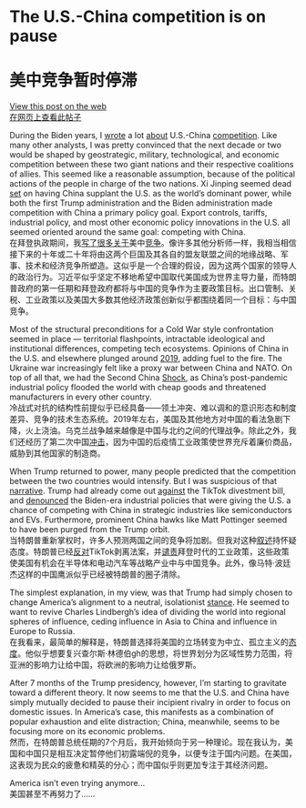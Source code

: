 # The U.S.-China competition is on pause  
# 美中竞争暂时停滞

[View this post on the web](https://www.noahpinion.blog/p/the-us-china-competition-is-on-pause)  
[在网页上查看此帖子](https://www.noahpinion.blog/p/the-us-china-competition-is-on-pause)

During the Biden years, I [wrote](https://substack.com/redirect/10f68a50-c602-4929-9dd0-f5d712df21e4?j=eyJ1IjoiMjBsbmJwIn0.KztYzEWpJOR2MnnIg5ijVYRyTJF67hinhCJnHuA6bbA) a lot [about](https://substack.com/redirect/e2134b34-3324-405c-9985-82a39e0530d4?j=eyJ1IjoiMjBsbmJwIn0.KztYzEWpJOR2MnnIg5ijVYRyTJF67hinhCJnHuA6bbA) U.S.-China [competition](https://substack.com/redirect/c8db32a6-c1df-4c3f-b2f2-b210e9f37f56?j=eyJ1IjoiMjBsbmJwIn0.KztYzEWpJOR2MnnIg5ijVYRyTJF67hinhCJnHuA6bbA). Like many other analysts, I was pretty convinced that the next decade or two would be shaped by geostrategic, military, technological, and economic competition between these two giant nations and their respective coalitions of allies. This seemed like a reasonable assumption, because of the political actions of the people in charge of the two nations. Xi Jinping seemed dead [set](https://substack.com/redirect/bd1fb863-01b6-40c8-b338-416b7fd25ad7?j=eyJ1IjoiMjBsbmJwIn0.KztYzEWpJOR2MnnIg5ijVYRyTJF67hinhCJnHuA6bbA) on having China supplant the U.S. as the world’s dominant power, while both the first Trump administration and the Biden administration made competition with China a primary policy goal. Export controls, tariffs, industrial policy, and most other economic policy innovations in the U.S. all seemed oriented around the same goal: competing with China.  
在拜登执政期间，我[写了很多](https://substack.com/redirect/10f68a50-c602-4929-9dd0-f5d712df21e4?j=eyJ1IjoiMjBsbmJwIn0.KztYzEWpJOR2MnnIg5ijVYRyTJF67hinhCJnHuA6bbA)[关于](https://substack.com/redirect/e2134b34-3324-405c-9985-82a39e0530d4?j=eyJ1IjoiMjBsbmJwIn0.KztYzEWpJOR2MnnIg5ijVYRyTJF67hinhCJnHuA6bbA)美中[竞争](https://substack.com/redirect/c8db32a6-c1df-4c3f-b2f2-b210e9f37f56?j=eyJ1IjoiMjBsbmJwIn0.KztYzEWpJOR2MnnIg5ijVYRyTJF67hinhCJnHuA6bbA)。像许多其他分析师一样，我相当相信接下来的十年或二十年将由这两个巨国及其各自的盟友联盟之间的地缘战略、军事、技术和经济竞争所塑造。这似乎是一个合理的假设，因为这两个国家的领导人的政治行为。习近平似乎坚定不移地希望中国取代美国成为世界主导力量，而特朗普政府的第一任期和拜登政府都将与中国的竞争作为主要政策目标。出口管制、关税、工业政策以及美国大多数其他经济政策创新似乎都围绕着同一个目标：与中国竞争。

Most of the structural preconditions for a Cold War style confrontation seemed in place — territorial flashpoints, intractable ideological and institutional differences, competing tech ecosystems. Opinions of China in the U.S. and elsewhere plunged around [2019](https://substack.com/redirect/e1ad2676-0136-4a6b-8576-ba025d09438d?j=eyJ1IjoiMjBsbmJwIn0.KztYzEWpJOR2MnnIg5ijVYRyTJF67hinhCJnHuA6bbA), adding fuel to the fire. The Ukraine war increasingly felt like a proxy war between China and NATO. On top of all that, we had the Second China [Shock](https://substack.com/redirect/14898691-1995-4ca0-9d18-266dcb29eee3?j=eyJ1IjoiMjBsbmJwIn0.KztYzEWpJOR2MnnIg5ijVYRyTJF67hinhCJnHuA6bbA), as China’s post-pandemic industrial policy flooded the world with cheap goods and threatened manufacturers in every other country.  
冷战式对抗的结构性前提似乎已经具备——领土冲突、难以调和的意识形态和制度差异、竞争的技术生态系统。2019年左右，美国及其他地方对中国的看法急剧下降，火上浇油。乌克兰战争越来越像是中国与北约之间的代理战争。除此之外，我们还经历了第二次中国[冲击](https://substack.com/redirect/14898691-1995-4ca0-9d18-266dcb29eee3?j=eyJ1IjoiMjBsbmJwIn0.KztYzEWpJOR2MnnIg5ijVYRyTJF67hinhCJnHuA6bbA)，因为中国的后疫情工业政策使世界充斥着廉价商品，威胁到其他国家的制造商。

When Trump returned to power, many people predicted that the competition between the two countries would intensify. But I was suspicious of that [narrative](https://substack.com/redirect/1dccf208-6caa-4b78-bf33-1aa0d4c46007?j=eyJ1IjoiMjBsbmJwIn0.KztYzEWpJOR2MnnIg5ijVYRyTJF67hinhCJnHuA6bbA). Trump had already come out [against](https://substack.com/redirect/cd2201eb-13e7-43e0-a249-fb6d4427fcc5?j=eyJ1IjoiMjBsbmJwIn0.KztYzEWpJOR2MnnIg5ijVYRyTJF67hinhCJnHuA6bbA) the TikTok divestment bill, and [denounced](https://substack.com/redirect/545dc609-2f21-4d81-8dbd-277d0878e067?j=eyJ1IjoiMjBsbmJwIn0.KztYzEWpJOR2MnnIg5ijVYRyTJF67hinhCJnHuA6bbA) the Biden-era industrial policies that were giving the U.S. a chance of competing with China in strategic industries like semiconductors and EVs. Furthermore, prominent China hawks like Matt Pottinger seemed to have been purged from the Trump orbit.  
当特朗普重新掌权时，许多人预测两国之间的竞争将加剧。但我对这种[叙述](https://substack.com/redirect/1dccf208-6caa-4b78-bf33-1aa0d4c46007?j=eyJ1IjoiMjBsbmJwIn0.KztYzEWpJOR2MnnIg5ijVYRyTJF67hinhCJnHuA6bbA)持怀疑态度。特朗普已经[反对](https://substack.com/redirect/cd2201eb-13e7-43e0-a249-fb6d4427fcc5?j=eyJ1IjoiMjBsbmJwIn0.KztYzEWpJOR2MnnIg5ijVYRyTJF67hinhCJnHuA6bbA)TikTok剥离法案，并[谴责](https://substack.com/redirect/545dc609-2f21-4d81-8dbd-277d0878e067?j=eyJ1IjoiMjBsbmJwIn0.KztYzEWpJOR2MnnIg5ijVYRyTJF67hinhCJnHuA6bbA)拜登时代的工业政策，这些政策使美国有机会在半导体和电动汽车等战略产业中与中国竞争。此外，像马特·波廷杰这样的中国鹰派似乎已经被特朗普的圈子清除。

The simplest explanation, in my view, was that Trump had simply chosen to change America’s alignment to a neutral, isolationist [stance](https://substack.com/redirect/dfb2616a-c2b0-487c-8f02-f6413db9f2cd?j=eyJ1IjoiMjBsbmJwIn0.KztYzEWpJOR2MnnIg5ijVYRyTJF67hinhCJnHuA6bbA). He seemed to want to revive Charles Lindbergh’s idea of dividing the world into regional spheres of influence, ceding influence in Asia to China and influence in Europe to Russia.  
在我看来，最简单的解释是，特朗普选择将美国的立场转变为中立、孤立主义的[态度](https://substack.com/redirect/dfb2616a-c2b0-487c-8f02-f6413db9f2cd?j=eyJ1IjoiMjBsbmJwIn0.KztYzEWpJOR2MnnIg5ijVYRyTJF67hinhCJnHuA6bbA)。他似乎想要复兴查尔斯·林德伯gh的思想，将世界划分为区域性势力范围，将亚洲的影响力让给中国，将欧洲的影响力让给俄罗斯。

After 7 months of the Trump presidency, however, I’m starting to gravitate toward a different theory. It now seems to me that the U.S. and China have simply mutually decided to pause their incipient rivalry in order to focus on domestic issues. In America’s case, this manifests as a combination of popular exhaustion and elite distraction; China, meanwhile, seems to be focusing more on its economic problems.  
然而，在特朗普总统任期的7个月后，我开始倾向于另一种理论。现在我认为，美国和中国只是相互决定暂停他们初露端倪的竞争，以便专注于国内问题。在美国，这表现为民众的疲惫和精英的分心；而中国似乎则更加专注于其经济问题。

America isn’t even trying anymore...  
美国甚至不再努力了……